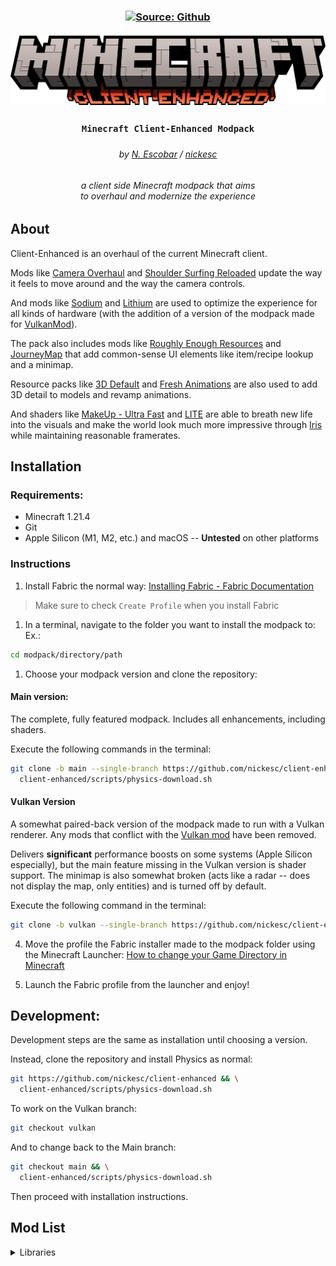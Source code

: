 
<h3 align="center" >
  <a href="https://github.com/nickesc/client-enhanced"><img alt="Source: Github" src="https://img.shields.io/badge/source-github-brightgreen?style=for-the-badge&logo=github&labelColor=%23505050"></a>
  <br><br>
  <img src="config/fancymenu/assets/minecraft_title.png">

  <h3 align="center">
    <code>Minecraft Client-Enhanced Modpack</code>
  </h3>
  <h5 align="center">
    
  </h5>
  <h6 align="center">
    by <a href="https://nickesc.github.io">N. Escobar</a> / <a href="https://github.com/nickesc">nickesc</a>
  </h6>
  <h6 align="center">
    a client side Minecraft modpack that aims<br>
    to overhaul and modernize the experience
  </h6>
</h3>

## About

Client-Enhanced is an overhaul of the current Minecraft client.

Mods like [Camera Overhaul](https://modrinth.com/mod/cameraoverhaul) and [Shoulder Surfing Reloaded](https://modrinth.com/mod/shoulder-surfing-reloaded) update the way it feels to move around and the way the camera controls. 

And mods like [Sodium](https://modrinth.com/mod/sodium) and [Lithium](https://modrinth.com/mod/lithium) are used to optimize the experience for all kinds of hardware (with the addition of a version of the modpack made for [VulkanMod](https://modrinth.com/mod/vulkanmod)). 

The pack also includes mods like [Roughly Enough Resources](https://modrinth.com/mod/rei) and [JourneyMap](https://modrinth.com/mod/journeymap) that add common-sense UI elements like item/recipe lookup and a minimap. 

Resource packs like [3D Default](https://modrinth.com/resourcepack/3d-default) and [Fresh Animations](https://modrinth.com/resourcepack/fresh-animations) are also used to add 3D detail to models and revamp animations.

And shaders like [MakeUp - Ultra Fast](https://modrinth.com/shader/makeup-ultra-fast-shaders) and [LITE](https://modrinth.com/shader/lite-shaders) are able to breath new life into the visuals and make the world look much more impressive through [Iris](https://modrinth.com/mod/iris) while maintaining reasonable framerates.


## Installation

### Requirements:
- Minecraft 1.21.4
- Git
- Apple Silicon (M1, M2, etc.) and macOS -- **Untested** on other platforms

### Instructions

1. Install Fabric the normal way: [Installing Fabric - Fabric Documentation](https://docs.fabricmc.net/players/installing-fabric)
> Make sure to check `Create Profile` when you install Fabric

1. In a terminal, navigate to the folder you want to install the modpack to:
Ex.:
```sh
cd modpack/directory/path
```

1. Choose your modpack version and clone the repository:

#### Main version:
The complete, fully featured modpack. Includes all enhancements, including shaders.

Execute the following commands in the terminal:
```sh
git clone -b main --single-branch https://github.com/nickesc/client-enhanced && \
  client-enhanced/scripts/physics-download.sh
```

#### Vulkan Version
A somewhat paired-back version of the modpack made to run with a Vulkan renderer. Any mods that conflict with the [Vulkan mod](https://modrinth.com/mod/vulkanmod) have been removed.

Delivers **significant** performance boosts on some systems (Apple Silicon especially), but the main feature missing in the Vulkan version is shader support. The minimap is also somewhat broken (acts like a radar -- does not display the map, only entities) and is turned off by default.

Execute the following command in the terminal:
```sh
git clone -b vulkan --single-branch https://github.com/nickesc/client-enhanced
```

4. Move the profile the Fabric installer made to the modpack folder using the Minecraft Launcher: [How to change your Game Directory in Minecraft](https://minecrafthopper.net/help/guides/changing-game-directory/)

5. Launch the Fabric profile from the launcher and enjoy!

## Development:
Development steps are the same as installation until choosing a version.

Instead, clone the repository and install Physics as normal:
```sh
git https://github.com/nickesc/client-enhanced && \
  client-enhanced/scripts/physics-download.sh
```

To work on the Vulkan branch:
```sh
git checkout vulkan
```

And to change back to the Main branch:
```sh
git checkout main && \
  client-enhanced/scripts/physics-download.sh
```

Then proceed with installation instructions.

## Mod List

<details> 
  <summary>Libraries</summary>
  
Mod | Version | Used By | Link | Vulkan Status |
-|-|-|-|-|
Fabric API |
Cloth Config API |
Mod Menu |
Yet Another Config Lib | 
Fabric Language Kotlin | 
ukulib | 
Collective | 
libIPN |
Architechtury API | 
UniLib | 
Balm | 
CICADA | 
SuperMartijn642's Config Lib | 

https://modrinth.com/mod/konkrete
https://modrinth.com/mod/melody
https://modrinth.com/mod/tcdcommons
https://modrinth.com/mod/mru
https://modrinth.com/mod/forge-config-api-port
https://modrinth.com/mod/supermartijn642s-config-lib
https://modrinth.com/mod/cicada
https://modrinth.com/mod/balm
https://modrinth.com/mod/unilib
https://modrinth.com/mod/architectury-api
https://modrinth.com/mod/libipn
https://modrinth.com/mod/collective
https://modrinth.com/mod/ukulib
https://modrinth.com/mod/fabric-language-kotlin
https://modrinth.com/mod/yacl
https://modrinth.com/mod/modmenu
https://modrinth.com/mod/cloth-config


  <table></table>
</details>
